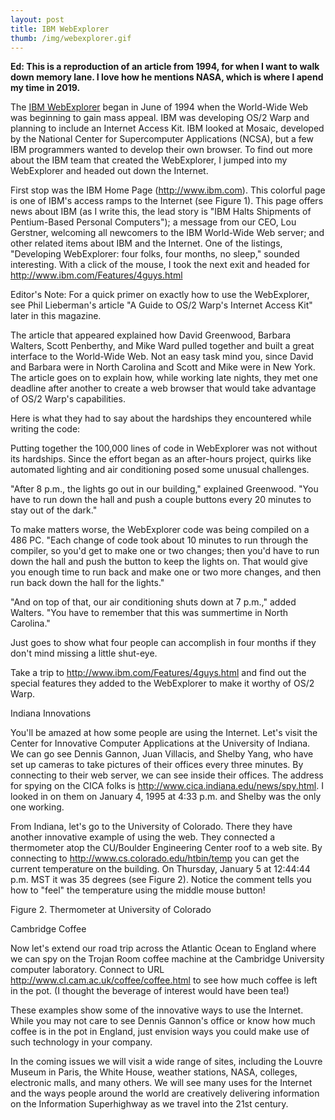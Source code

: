 ```yaml
---
layout: post
title: IBM WebExplorer
thumb: /img/webexplorer.gif
---
```


__Ed: This is a reproduction of an article from 1994, for when I want to walk down memory lane.  I love how he mentions
NASA, which is where I apend my time in 2019.__

The [IBM WebExplorer](https://wikivisually.com/wiki/IBM_WebExplorer)
began in June of 1994 when the World-Wide Web was beginning to gain mass appeal. IBM was developing OS/2 Warp and
planning to include an Internet Access Kit. IBM looked at Mosaic, developed by the National Center for Supercomputer Applications
(NCSA), but a few IBM programmers wanted to develop their own browser. To find out more about the IBM team that created the
WebExplorer, I jumped into my WebExplorer and headed out down the Internet.

First stop was the IBM Home Page (http://www.ibm.com). This colorful page is one of IBM's access ramps to the Internet (see Figure 1).
This page offers news about IBM (as I write this, the lead story is "IBM Halts Shipments of Pentium-Based Personal Computers"); a
message from our CEO, Lou Gerstner, welcoming all newcomers to the IBM World-Wide Web server; and other related items about IBM and
the Internet. One of the listings, "Developing WebExplorer: four folks, four months, no sleep," sounded interesting. With a click of
the mouse, I took the next exit and headed for http://www.ibm.com/Features/4guys.html


Editor's Note: For a quick primer on exactly how to use the WebExplorer, see Phil Lieberman's article "A Guide to OS/2 Warp's
Internet Access Kit" later in this magazine.

The article that appeared explained how David Greenwood, Barbara Walters, Scott Penberthy, and Mike Ward pulled together and
built a great interface to the World-Wide Web. Not an easy task mind you, since David and Barbara were in North Carolina and
Scott and Mike were in New York. The article goes on to explain how, while working late nights, they met one deadline after
another to create a web browser that would take advantage of OS/2 Warp's capabilities.

Here is what they had to say about the hardships they encountered while writing the code:

Putting together the 100,000 lines of code in WebExplorer was not without its hardships. Since the effort began as an after-hours
project, quirks like automated lighting and air conditioning posed some unusual challenges.

"After 8 p.m., the lights go out in our building," explained Greenwood. "You have to run down the hall and push a couple buttons
every 20 minutes to stay out of the dark."

To make matters worse, the WebExplorer code was being compiled on a 486 PC. "Each change of code took about 10 minutes to run
through the compiler, so you'd get to make one or two changes; then you'd have to run down the hall and push the button to keep
the lights on. That would give you enough time to run back and make one or two more changes, and then run back down the hall for
the lights."

"And on top of that, our air conditioning shuts down at 7 p.m.," added Walters. "You have to remember that this was summertime in
North Carolina."

Just goes to show what four people can accomplish in four months if they don't mind missing a little shut-eye.

Take a trip to http://www.ibm.com/Features/4guys.html and find out the special features they added to the WebExplorer to make it
worthy of OS/2 Warp.

Indiana Innovations

You'll be amazed at how some people are using the Internet. Let's visit the Center for Innovative Computer Applications at the
University of Indiana. We can go see Dennis Gannon, Juan Villacis, and Shelby Yang, who have set up cameras to take pictures of
their offices every three minutes. By connecting to their web server, we can see inside their offices. The address for spying
on the CICA folks is http://www.cica.indiana.edu/news/spy.html. I looked in on them on January 4, 1995 at 4:33 p.m. and Shelby
was the only one working.

From Indiana, let's go to the University of Colorado. There they have another innovative example of using the web. They connected a
thermometer atop the CU/Boulder Engineering Center roof to a web site. By connecting to http://www.cs.colorado.edu/htbin/temp you can
get the current temperature on the building. On Thursday, January 5 at 12:44:44 p.m. MST it was 35 degrees (see Figure 2). Notice the
comment tells you how to "feel" the temperature using the middle mouse button!


Figure 2. Thermometer at University of Colorado

Cambridge Coffee

Now let's extend our road trip across the Atlantic Ocean to England where we can spy on the Trojan Room coffee machine at
the Cambridge University computer laboratory. Connect to URL http://www.cl.cam.ac.uk/coffee/coffee.html to see how much coffee is
left in the pot. (I thought the beverage of interest would have been tea!)

These examples show some of the innovative ways to use the Internet. While you may not care to see Dennis Gannon's office or know how
much coffee is in the pot in England, just envision ways you could make use of such technology in your company.

In the coming issues we will visit a wide range of sites, including the Louvre Museum in Paris, the White House, weather stations,
NASA, colleges, electronic malls, and many others. We will see many uses for the Internet and the ways people around the world are
creatively delivering information on the Information Superhighway as we travel into the 21st century.
